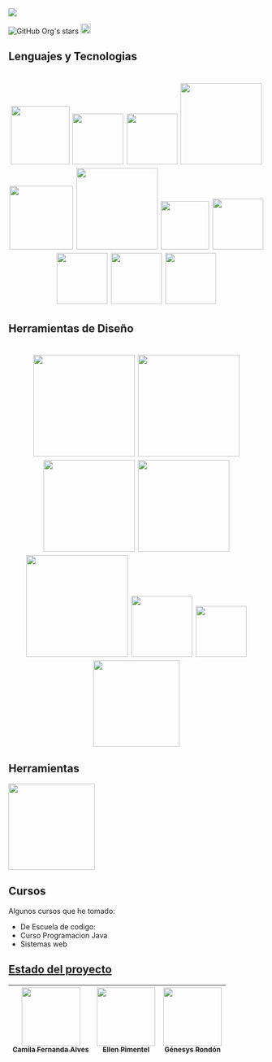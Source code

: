 <!--
**JoseMSalas/JoseMSalas** is a ✨ _special_ ✨ repository because its `README.md` (this file) appears on your GitHub profile.
Here are some ideas to get you started:
-->

<img src="https://github.com/JoseMSalas/recursos/blob/main/recursos/banner.gif">

![GitHub Org's stars](https://img.shields.io/github/stars/JoseMSalas?style=social)
<img src="https://cdn.jsdelivr.net/npm/simple-icons@3/icons/linkedin.svg" width=20>

## Lenguajes y Tecnologias

<h1 align="center"> 
<img src="https://img.shields.io/badge/html5-%23E34F26.svg?style=for-the-badge&logo=html5&logoColor=white" width=115> 
<img src="https://img.shields.io/badge/css3-%231572B6.svg?style=for-the-badge&logo=css3&logoColor=white" width=100>
<img src="https://img.shields.io/badge/java-%23ED8B00.svg?style=for-the-badge&logo=openjdk&logoColor=white" width=100>
<img src="https://img.shields.io/badge/javascript-%23323330.svg?style=for-the-badge&logo=javascript&logoColor=%23F7DF1E" width=160>
<img src="https://img.shields.io/badge/python-3670A0?style=for-the-badge&logo=python&logoColor=ffdd54" width=125>
<img src="https://img.shields.io/badge/typescript-%23007ACC.svg?style=for-the-badge&logo=typescript&logoColor=white" width=160>
<img src="https://img.shields.io/badge/php-%23777BB4.svg?style=for-the-badge&logo=php&logoColor=white" width=95>
<img src="https://img.shields.io/badge/git-%23F05033.svg?style=for-the-badge&logo=git&logoColor=white" width=100>
<img src="https://img.shields.io/badge/github-%23121011.svg?style=for-the-badge&logo=github&logoColor=white" width=100>
<img src="https://img.shields.io/badge/Kali-268BEE?style=for-the-badge&logo=kalilinux&logoColor=white" width=100>
<img src="https://img.shields.io/badge/Windows-0078D6?style=for-the-badge&logo=windows&logoColor=white" width=100>
</h1>

## Herramientas de Diseño
<h1 align="center">
<img src="https://img.shields.io/badge/Adobe%20After%20Effects-9999FF.svg?style=for-the-badge&logo=Adobe%20After%20Effects&logoColor=white" width=200>
<img src="https://img.shields.io/badge/adobe%20illustrator-%23FF9A00.svg?style=for-the-badge&logo=adobe%20illustrator&logoColor=white" width=200>
<img src="https://img.shields.io/badge/Adobe%20Lightroom-31A8FF.svg?style=for-the-badge&logo=Adobe%20Lightroom&logoColor=white" width=180>
<img src="https://img.shields.io/badge/adobe%20photoshop-%2331A8FF.svg?style=for-the-badge&logo=adobe%20photoshop&logoColor=white" width=180>
<img src="https://img.shields.io/badge/Adobe%20Premiere%20Pro-9999FF.svg?style=for-the-badge&logo=Adobe%20Premiere%20Pro&logoColor=white" width=200>
<img src="https://img.shields.io/badge/blender-%23F5792A.svg?style=for-the-badge&logo=blender&logoColor=white" width=120>
<img src="https://img.shields.io/badge/Canva-%2300C4CC.svg?style=for-the-badge&logo=Canva&logoColor=white" width=100>
<img src="https://img.shields.io/badge/ClipStudioPaint-%23CFD3D3.svg?style=for-the-badge&logo=ClipStudioPaint&logoColor=white" width=170>
 </h1>

 ## Herramientas
 <img src="https://img.shields.io/badge/ClipStudioPaint-%23CFD3D3.svg?style=for-the-badge&logo=ClipStudioPaint&logoColor=white" width=170>
 
## Cursos

Algunos cursos que he tomado:

- De Escuela de codigo:
- Curso Programacion Java 
- Sistemas web

## [Estado del proyecto](https://github.com/JoseMSalas?tab=repositories)

| [<img src="https://avatars.githubusercontent.com/u/37356058?v=4" width=115><br><sub>Camila Fernanda Alves</sub>](https://github.com/camilafernanda) |  [<img src="https://avatars.githubusercontent.com/u/71970858?v=4" width=115><br><sub>Ellen Pimentel</sub>]([https://github.com/guilhermeonrails](https://github.com/ellenpimentel)) |  [<img src="https://avatars.githubusercontent.com/u/91544872?v=4" width=115><br><sub>Génesys Rondón</sub>](https://github.com/genesysaluralatam) |
| :---: | :---: | :---: |

